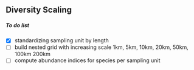 ## Diversity Scaling

##### To do list
- [x] standardizing sampling unit by length
- [ ] build nested grid with increasing scale 1km, 5km, 10km, 20km, 50km, 100km 200km
- [ ] compute abundance indices for species per sampling unit
